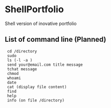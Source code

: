 # ShellPortfolio
Shell version of inovative portfolio


## List of command line (Planned)

     cd /directory 
     sudo
     ls (-l -a )
     send your@email.com title message
     tchat message
     chmod
     whoami
     date
     cat (display file content)
     find
     help
     info (on file /directory)
     